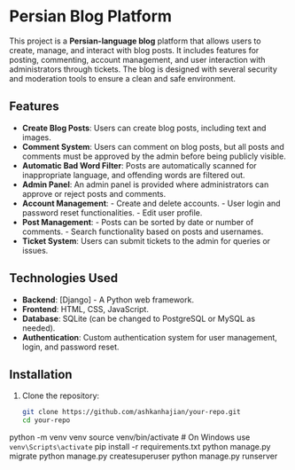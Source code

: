 # Persian Blog Platform
This project is a **Persian-language blog** platform that allows users to create, manage, and interact with blog posts. It includes features for posting, commenting, account management, and user interaction with administrators through tickets. The blog is designed with several security and moderation tools to ensure a clean and safe environment.

## Features
- **Create Blog Posts**: Users can create blog posts, including text and images.
- **Comment System**: Users can comment on blog posts, but all posts and comments must be approved by the admin before being publicly visible.
- **Automatic Bad Word Filter**: Posts are automatically scanned for inappropriate language, and offending words are filtered out.
- **Admin Panel**: An admin panel is provided where administrators can approve or reject posts and comments.
- **Account Management**: - Create and delete accounts. - User login and password reset functionalities. - Edit user profile.
- **Post Management**: - Posts can be sorted by date or number of comments. - Search functionality based on posts and usernames.
- **Ticket System**: Users can submit tickets to the admin for queries or issues.

## Technologies Used
- **Backend**: [Django] - A Python web framework.
- **Frontend**: HTML, CSS, JavaScript.
- **Database**: SQLite (can be changed to PostgreSQL or MySQL as needed).
- **Authentication**: Custom authentication system for user management, login, and password reset.

## Installation
1. Clone the repository:
   ```bash
   git clone https://github.com/ashkanhajian/your-repo.git
   cd your-repo
python -m venv venv
source venv/bin/activate  # On Windows use `venv\Scripts\activate`
pip install -r requirements.txt
python manage.py migrate
python manage.py createsuperuser
python manage.py runserver

